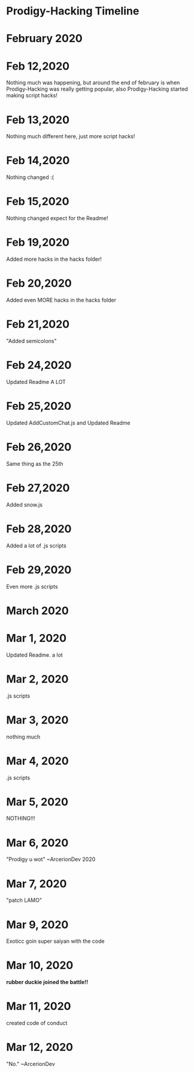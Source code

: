 # Prodigy-Hacking Timeline

# February 2020

# Feb 12,2020
Nothing much was happening, but around the end of february is when Prodigy-Hacking was really getting popular, also Prodigy-Hacking started making script hacks!

# Feb 13,2020
Nothing much different here, just more script hacks!

# Feb 14,2020
Nothing changed :( 

# Feb 15,2020
Nothing changed expect for the Readme!

# Feb 19,2020
Added more hacks in the hacks folder!

# Feb 20,2020
Added even MORE hacks in the hacks folder

# Feb 21,2020
"Added semicolons"

# Feb 24,2020
Updated Readme A LOT

# Feb 25,2020
Updated AddCustomChat.js and Updated Readme

# Feb 26,2020
Same thing as the 25th 

# Feb 27,2020
Added snow.js 

# Feb 28,2020
Added a lot of .js scripts

# Feb 29,2020
Even more .js scripts


# March 2020

# Mar 1, 2020 
Updated Readme. a lot

# Mar 2, 2020
.js scripts 

# Mar 3, 2020
nothing much 

# Mar 4, 2020
.js scripts

# Mar 5, 2020
NOTHING!!!

# Mar 6, 2020
"Prodigy u wot"
~ArcerionDev 2020

# Mar 7, 2020
"patch LAMO"

# Mar 9, 2020
Exoticc goin super saiyan with the code

# Mar 10, 2020
**rubber duckie joined the battle!!**

# Mar 11, 2020
created code of conduct

# Mar 12, 2020
"No."
~ArcerionDev

